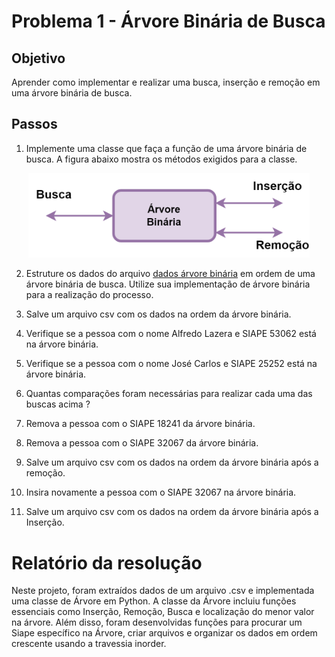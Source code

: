 # Problema 1 - Árvore Binária de Busca

## Objetivo

Aprender como implementar e realizar uma busca, inserção e remoção em uma árvore binária de busca.

## Passos
1. Implemente uma classe que faça a função de uma árvore binária de busca. A figura abaixo mostra os métodos exigidos para a classe. 

<p align="center" >
  <img src="https://github.com/matheusdutra0207/Trabalho-3-ling-prog-Estrutura-de-dados/blob/master/imagens/%C3%A1rvore_bin%C3%A1ria.png" width="450" title="prog 1 e 2">
</p>

2. Estruture os dados do arquivo [dados árvore binária](https://github.com/matheusdutra0207/Trabalho-3-ling-prog-Estrutura-de-dados/blob/master/dados/dados_para_a_busca_bin%C3%A1ria.csv) em ordem de uma árvore binária de busca. Utilize sua implementação de árvore binária para a realização do processo. 

3. Salve um arquivo csv com os dados na ordem da árvore binária.

4. Verifique se a pessoa com o nome Alfredo Lazera e SIAPE 53062 está na árvore binária. 

5. Verifique se a pessoa com o nome José Carlos e SIAPE 25252 está na árvore binária. 

6. Quantas comparações foram necessárias para realizar cada uma das buscas acima ?

7. Remova a pessoa com o SIAPE 18241 da árvore binária.

8. Remova a pessoa com o SIAPE 32067 da árvore binária.

9. Salve um arquivo csv com os dados na ordem da árvore binária após a remoção.

10. Insira novamente a pessoa com o SIAPE 32067 na árvore binária.

11. Salve um arquivo csv com os dados na ordem da árvore binária após a Inserção.


# Relatório da resolução

Neste projeto, foram extraídos dados de um arquivo .csv e implementada uma classe de Árvore em Python. A classe da Árvore incluiu funções essenciais como Inserção, Remoção, Busca e localização do menor valor na árvore. Além disso, foram desenvolvidas funções para procurar um Siape específico na Árvore, criar arquivos e organizar os dados em ordem crescente usando a travessia inorder.
